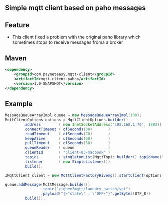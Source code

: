 ## Simple mqtt client based on paho messages

## Feature

* This client fixed a problem with the original paho library which sometimes stops to receive messages froma a broker
          
## Maven

```xml
<dependency>
    <groupId>com.payneteasy.mqtt-client</groupId>
    <artifactId>mqtt-client-paho</artifactId>
    <version>1.0-SNAPSHOT</version>
</dependency>
```

## Example

```java
MessageQueueArrayImpl queue = new MessageQueueArrayImpl(100);
MqttClientOptions options = MqttClientOptions.builder()
        .address        ( new InetSocketAddress("192.168.1.70", 1883))
        .connectTimeout ( ofSeconds(30)       )
        .readTimeout    ( ofSeconds(70)       )
        .keepAlive      ( ofSeconds(60)       )
        .pullTimeout    ( ofSeconds(50)       )
        .queueReader    ( queue               )
        .clientId       ( "client-03-macbook" )
        .topics         ( singletonList(MqttTopic.builder().topicName("zigbee2mqtt/#").build()))
        .listener       ( new SimpleListener())
        .build();

IMqttClient client = new MqttClientFactoryHivemq().startClient(options);

queue.addMessage(MqttMessage.builder()
                .topic("zigbee2mqtt/laundry_switch/set")
                .payload("{\"state\" : \"OFF\"}".getBytes(UTF_8))
        .build());
```

